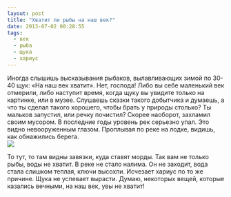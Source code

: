```yaml
---
layout: post
title: "Хватит ли рыбы на наш век?"
date: 2013-07-02 00:28:55
tags:
  - век
  - рыба
  - щука
  - хариус
---
```

Иногда слышишь высказывания рыбаков, вылавливающих зимой по 30-40 щук:
«На наш век хватит». Нет, господа! Либо вы себе маленький век отмерили,
либо наступит время, когда щуку вы увидите только на картинке, или в
музее. Слушаешь сказки такого добытчика и думаешь, а что ты сделал
такого хорошего, чтобы брать у природы столько? Ты мальков запустил, или
речку почистил? Скорее наоборот, захламил своим мусором. В последние
годы уровень рек серьезно упал. Это видно невооруженным глазом.
Проплывая по реке на лодке, видишь, как обнажились берега.   
![](http://fishingguru.ru/uploads/images/00/00/01/2013/08/15/db8b3a.jpg)

То тут, то там видны завязки, куда ставят морды. Так вам не только рыбы,
воды не хватит. В реке не стало налима. Он не заходит, вода стала
слишком теплая, ключи высохли. Исчезает хариус по то же причине. Щука не
успевает вырасти. Думаю, некоторых вещей, которые казались вечными, на
наш век, увы не хватит!


